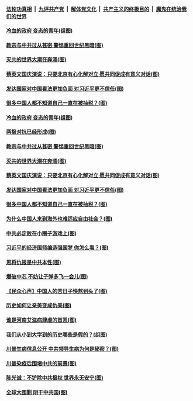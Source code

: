 

####  [法轮功真相](../../../../basic/blob/master/README.md?t=10111302) &nbsp;|&nbsp; [九评共产党](../../../../9ping.md/blob/master/README.md?t=10111302) &nbsp;|&nbsp; [解体党文化](../../../../jtdwh.md/blob/master/README.md?t=10111302)  &nbsp;|&nbsp; [共产主义的终极目的](../../../../gczydzjmd.md/blob/master/README.md?t=10111302) &nbsp;|&nbsp; [魔鬼在统治我们的世界](../../../../mgztzwmdsj.md/blob/master/README.md?t=10111302) 

#### [冷血的政府 变态的青年(组图)](../pages/p4/948805.md?t=10111302) 

#### [教宗与中共过从甚密 警惕重回世纪黑暗(图)](../pages/p4/948801.md?t=10111302) 

#### [灭共的世界大潮在奔涌(图)](../pages/p4/948838.md?t=10111302) 

#### [蔡英文国庆演说：只要北京有心化解对立 愿共同促成有意义对话(图)](../pages/p4/948841.md?t=10111302) 

#### [发达国家对中国看法更加负面 对习近平更不信任(图)](../pages/p4/948723.md?t=10111302) 

#### [很多中国人都不知道自己一直在被抽税？(图)](../pages/p4/948710.md?t=10111302) 

#### [冷血的政府 变态的青年(组图)](../pages/p4/948805.md?t=10111302) 

#### [两极对抗已经形成(图)](../pages/p4/948843.md?t=10111302) 

#### [教宗与中共过从甚密 警惕重回世纪黑暗(图)](../pages/p4/948801.md?t=10111302) 

#### [灭共的世界大潮在奔涌(图)](../pages/p4/948838.md?t=10111302) 

#### [蔡英文国庆演说：只要北京有心化解对立 愿共同促成有意义对话(图)](../pages/p4/948841.md?t=10111302) 

#### [发达国家对中国看法更加负面 对习近平更不信任(图)](../pages/p4/948723.md?t=10111302) 

#### [很多中国人都不知道自己一直在被抽税？(图)](../pages/p4/948710.md?t=10111302) 

#### [为什么中国人来到海外也难适应自由社会？(图)](../pages/p4/948716.md?t=10111302) 

#### [中共必定败在小圈子游戏上(图)](../pages/p4/948721.md?t=10111302) 

#### [习近平的经济国师编造强国梦 你怎么看？(图)](../pages/p4/948715.md?t=10111302) 

#### [恩将仇报是中共本性(图)](../pages/p4/948707.md?t=10111302) 

#### [爆破中芯 不妨让子弹多飞一会儿(图)](../pages/p4/948609.md?t=10111302) 

#### [【民众心声】中国人的苦日子快熬到头了(图)](../pages/p4/948126.md?t=10111302) 

#### [历史如何让亲美变成仇美(图)](../pages/p4/948604.md?t=10111302) 

#### [谁是河南艾滋病肆虐的首恶(图)](../pages/p4/948593.md?t=10111302) 

#### [我们从小到大学到的历史哪些是假的？(组图)](../pages/p4/948616.md?t=10111302) 

#### [川普生病信息公开 中共领导生病为何是秘密？(图)](../pages/p4/948596.md?t=10111302) 

#### [川普染疫后围堵中共的前景(图)](../pages/p4/948590.md?t=10111302) 

#### [陈光诚：不铲除中共极权 世界永无安宁(图)](../pages/p4/948529.md?t=10111302) 

#### [全球大围剿 阴干中共国(图)](../pages/p4/948531.md?t=10111302) 

